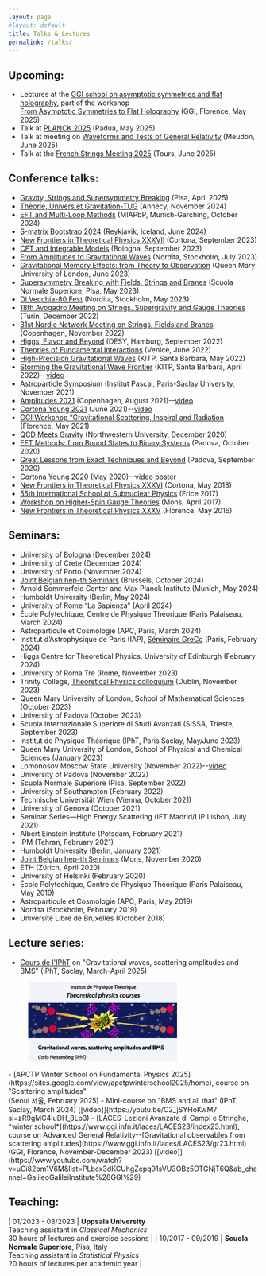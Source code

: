 ```yaml
---
layout: page
#layout: default
title: Talks & Lectures
permalink: /talks/
---
```


## Upcoming:

- Lectures at the [GGI school on asymptotic symmetries and flat holography](https://www.ggi.infn.it/showevent.pl?id=511), part of the workshop <br> [From Asymptotic Symmetries to Flat Holography](https://www.ggi.infn.it/showevent.pl?id=510) (GGI, Florence, May 2025)
- Talk at [PLANCK 2025](https://indico.dfa.unipd.it/event/1200/) (Padua, May 2025)
- Talk at meeting on [Waveforms and Tests of General Relativity](https://indico.ijclab.in2p3.fr/event/11680/overview) (Meudon, June 2025) 
- Talk at the [French Strings Meeting 2025](https://indico.in2p3.fr/event/34664/overview) (Tours, June 2025)

## Conference talks:

- [Gravity, Strings and Supersymmetry Breaking](https://indico.sns.it/event/79/) (Pisa, April 2025)
- [Thèorie, Univers et Gravitation-TUG](https://indico.in2p3.fr/event/32387/) (Annecy, November 2024)
- [EFT and Multi-Loop Methods](https://www.munich-iapbp.de/eft-multi-loop-methods) (MIAPbP, Munich-Garching, October 2024)
- [S-matrix Bootstrap 2024](https://bootstrapcollaboration.com/smatrix2024/) (Reykjavik, Iceland, June 2024) 
- [New Frontiers in Theoretical Physics XXXVII](https://agenda.infn.it/event/34688/contributions/191412/) (Cortona, September 2023)
- [CFT and Integrable Models](https://agenda.infn.it/event/33911/contributions/207996/) (Bologna, September 2023)
- [From Amplitudes to Gravitational Waves](https://indico.fysik.su.se/event/8124/contributions/12815/) (Nordita, Stockholm, July 2023) 
- [Gravitational Memory Effects: from Theory to Observation](https://sites.google.com/view/gw-memory/talks) (Queen Mary University of London, June 2023) 
- [Supersymmetry Breaking with Fields, Strings and Branes](https://indico.sns.it/event/56/program) (Scuola Normale Superiore, Pisa, May 2023) 
- [Di Vecchia-80 Fest](https://indico.fysik.su.se/event/8110/contributions/12501/) (Nordita, Stockholm, May 2023)
- [18th Avogadro Meeting on Strings, Supergravity and Gauge Theories](https://agenda.infn.it/event/32934/program) (Turin, December 2022) 
- [31st Nordic Network Meeting on Strings, Fields and Branes](https://indico.nbi.ku.dk/event/1827/contributions/13438/) (Copenhagen, November 2022) 
- [Higgs, Flavor and Beyond](https://indico.desy.de/event/34520/contributions/129947/) (DESY, Hamburg, September 2022) 
- [Theories of Fundamental Interactions](https://agenda.infn.it/event/29115/contributions/160357/) (Venice, June 2022)
- [High-Precision Gravitational Waves](https://online.kitp.ucsb.edu/online/gwaves22/heissenberg/) (KITP, Santa Barbara, May 2022)
- [Storming the Gravitational Wave Frontier](https://online.kitp.ucsb.edu/online/gwaves-c22/heissenberg/) (KITP, Santa Barbara, April 2022)--[video](https://online.kitp.ucsb.edu/online/gwaves-c22/heissenberg/)
- [Astroparticle Symposium](https://indico.ijclab.in2p3.fr/event/7119/contributions/23895/) (Institut Pascal, Paris-Saclay University, November 2021) 
- [Amplitudes 2021](https://indico.nbi.ku.dk/event/1321/contributions/11573/) (Copenhagen, August 2021)--[video](https://youtu.be/TiWgAFyys9c)
- [Cortona Young 2021](https://www.ggi.infn.it/showevent.pl?id=404) (June 2021)--[video](https://youtu.be/nu-FY5C8RPA)
- [GGI Workshop “Gravitational Scattering, Inspiral and Radiation](https://www.ggi.infn.it/showevent.pl?id=363) (Florence, May 2021) 
- [QCD Meets Gravity](https://indico.desy.de/event/27454/contributions/93677/) (Northwestern University, December 2020) 
- [EFT Methods: from Bound States to Binary Systems](https://indico.dfa.unipd.it/event/11/contributions/30/) (Padova, October 2020)
- [Great Lessons from Exact Techniques and Beyond](https://agenda.infn.it/event/20305/contributions/101531/) (Padova, September 2020) 
- [Cortona Young 2020](https://www.ggi.infn.it/videoposter.html) (May 2020)--[video poster](https://youtu.be/wXZJ-xNKRHk)
- [New Frontiers in Theoretical Physics XXXVI](https://agenda.infn.it/event/14362/contributions/24380/) (Cortona, May 2018) 
- [55th International School of Subnuclear Physics](http://www.emfcsc.infn.it/issp2017/) (Erice 2017) 
- [Workshop on Higher-Spin Gauge Theories](https://web.umons.ac.be/pucg/en/event/4th-mons-hs-workshop/) (Mons, April 2017) 
- [New Frontiers in Theoretical Physics XXXV](https://agenda.infn.it/event/10115/timetable/?view=standard#39-symmetry-breaking-by-topolo) (Florence, May 2016)

## Seminars:

- University of Bologna (December 2024)
- University of Crete (December 2024)
- University of Porto (November 2024)
- [Joint Belgian hep-th Seminars](https://web.umons.ac.be/pucg/en/research-activities/joint-seminars/) (Brussels, October 2024)
- Arnold Sommerfeld Center and Max Planck Institute (Munich, May 2024)
- Humboldt University (Berlin, May 2024)
- University of Rome “La Sapienza” (April 2024)
- École Polytechique, Centre de Physique Théorique (Paris Palaiseau, March 2024)
- Astroparticule et Cosmologie (APC, Paris, March 2024)
- Institut d’Astrophysique de Paris (IAP), [Séminaire GreCo](http://www.iap.fr/vie_scientifique/journal-clubs/resumes.php?nom_seminaire=Journal-club_GReCO&numero=4375) (Paris, February 2024)
- Higgs Centre for Theoretical Physics, University of Edinburgh (February 2024)
- University of Roma Tre (Rome, November 2023)
- Trinity College, [Theoretical Physics colloquium](https://sites.google.com/tcd.ie/dtpc23-24/home) (Dublin, November 2023)
- Queen Mary University of London, School of Mathematical Sciences (October 2023)
- University of Padova (October 2023)
- Scuola Internazionale Superiore di Studi Avanzati (SISSA, Trieste, September 2023)
- Institut de Physique Théorique (IPhT, Paris Saclay, May/June 2023)
- Queen Mary University of London, School of Physical and Chemical Sciences (January 2023)
- Lomonosov Moscow State University (November 2022)--[video](https://www.youtube.com/watch?v=aMsaxKAONVU&ab_channel=ITMPMSU)
- University of Padova (November 2022)
- Scuola Normale Superiore (Pisa, September 2022)
- University of Southampton (February 2022)
- Technische Universität Wien (Vienna, October 2021)
- University of Genova (October 2021)
- Seminar Series—High Energy Scattering (IFT Madrid/LIP Lisbon, July 2021)
- Albert Einstein Institute (Potsdam, February 2021)
- IPM (Tehran, February 2021)
- Humboldt University (Berlin, January 2021)
- [Joint Belgian hep-th Seminars](https://web.umons.ac.be/pucg/en/research-activities/joint-seminars/) (Mons, November 2020)
- ETH (Zürich, April 2020)
- University of Helsinki (February 2020)
- École Polytechique, Centre de Physique Théorique (Paris Palaiseau, May 2019)
- Astroparticule et Cosmologie (APC, Paris, May 2019)
- Nordita (Stockholm, February 2019)
- Université Libre de Bruxelles (October 2018)

## Lecture series:
- [Cours de l'IPhT](https://courses.ipht.fr/?q=en/node/323) on "Gravitational waves, scattering amplitudes and BMS" (IPhT, Saclay, March-April 2025) <br>
<figure>
<img src="/assets/figures/IPhT-poster-cropped.png" width="300">
</figure>
- [APCTP Winter School on Fundamental Physics 2025](https://sites.google.com/view/apctpwinterschool2025/home), course on "Scattering amplitudes" <br>
(Seoul 서울, February 2025)
- Mini-course on "BMS and all that" (IPhT, Saclay, March 2024) [[video]](https://youtu.be/C2_jSYHoKwM?si=zR9gMC4IuDH_8Lp3)
- [LACES-Lezioni Avanzate di Campi e Stringhe, *winter school*](https://www.ggi.infn.it/laces/LACES23/index23.html), <br> course on Advanced General Relativity--[Gravitational observables from scattering amplitudes](https://www.ggi.infn.it/laces/LACES23/gr23.html) <br> (GGI, Florence, November-December 2023)
[[video]](https://www.youtube.com/watch?v=uCi82bm1V6M&list=PLbcx3dKCUhgZepq91sVU3OBz5OTGNjT6Q&ab_channel=GalileoGalileiInstitute%28GGI%29)

## Teaching:

| 01/2023 - 03/2023 | **Uppsala University** <br> Teaching assistant in *Classical Mechanics* <br> 30 hours of lectures and exercise sessions |
| 10/2017 - 09/2019 | **Scuola Normale Superiore**, Pisa, Italy <br> Teaching assistant in *Statistical Physics* <br> 20 hours of lectures per academic year |